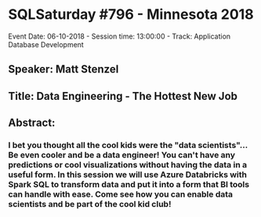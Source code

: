 # SQLSaturday #796 - Minnesota 2018
Event Date: 06-10-2018 - Session time: 13:00:00 - Track: Application  Database Development
## Speaker: Matt Stenzel
## Title: Data Engineering - The Hottest New Job
## Abstract:
### I bet you thought all the cool kids were the "data scientists"...  Be even cooler and be a data engineer!  You can't have any predictions or cool visualizations without having the data in a useful form.  In this session we will use Azure Databricks with Spark SQL to transform data and put it into a form that BI tools can handle with ease.  Come see how you can enable data scientists and be part of the cool kid club!

